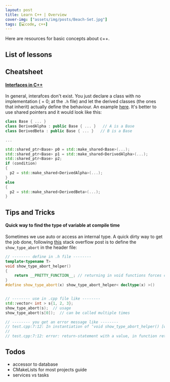 ```yaml
---
layout: post
title: Learn C++ | Overview
cover-img: ["assets/img/posts/Beach-Set.jpg"]
tags: [💻code, c++]
---
```


Here are resources for basic concepts about c++. 

## List of lessons


## Cheatsheet



#### [Interfaces in C++](https://stackoverflow.com/questions/318064/how-do-you-declare-an-interface-in-c)

In general, interafces don't exist. 
You just declare a class with no implementation ( = 0; at the `.h` file) and let the derived classes (the ones that inherit) actually define the behaviour.
An example [here](https://stackoverflow.com/questions/4057774/instantiation-of-objects-in-conditionals-c).
It's better to use shared pointers and it would look like this:

```cpp
class Base { ... }
class DerivedAlpha : public Base { ... }   // A is a Base
class DerivedBeta : public Base { ... }   // B is a Base

...

std::shared_ptr<Base> p0 = std::make_shared<Base>(...);
std::shared_ptr<Base> p1 = std::make_shared<DerivedAlpha>(...);
std::shared_ptr<Base> p2;
if (condition)
{
  p2 = std::make_shared<DerivedAlpha>(...);
}
else 
{
  p2 = std::make_shared<DerivedBeta>(...);
}
```

## Tips and Tricks

#### Quick way to find the type of variable at compile time

Sometimes we use auto or access an internal type. A quick dirty way to get the job done, following [this](https://stackoverflow.com/questions/39634609/get-type-of-expression-at-compile-time) stack overflow post is to define the `show_type_abort` in the header file:
```cpp
// -------- define in .h file --------
template<typename T>
void show_type_abort_helper()
{
    return __PRETTY_FUNCTION__; // returning in void functions forces compiler to fail and abort
}
#define show_type_abort(x) show_type_abort_helper< decltype(x) >()


// -------- use in .cpp file like --------
std::vector< int > s{1, 2, 3};
show_type_abort(s);  // usage
show_type_abort(s[0]);  // can be called multiple times

// -------- you get an error message like --------
// test.cpp:7:12: In instantiation of ‘void show_type_abort_helper() [with T = int]’:
//                                                                             ^^^ (the type I want)
// test.cpp:7:12: error: return-statement with a value, in function returning 'void' [-fpermissive]
```

## Todos

* accessor to database
* CMakeLists for most projects guide
* services vs tasks
